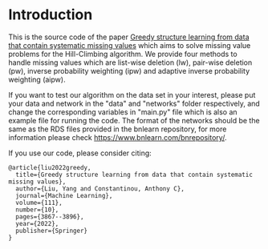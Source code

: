# Introduction
This is the source code of the paper [Greedy structure learning from data that contain systematic missing values](https://link.springer.com/article/10.1007/s10994-022-06195-8) which aims to solve missing value problems for the Hill-Climbing algorithm. We provide four methods to handle missing values which are list-wise deletion (lw), pair-wise deletion (pw), inverse probability weighting (ipw) and adaptive inverse probability weighting (aipw).

If you want to test our algorithm on the data set in your interest, please put your data and network in the "data" and "networks" folder respectively, and change the corresponding variables in "main.py" file which is also an example file for running the code. The format of the networks should be the same as the RDS files provided in the bnlearn repository, for more information please check https://www.bnlearn.com/bnrepository/.

If you use our code, please consider citing:

```
@article{liu2022greedy,
  title={Greedy structure learning from data that contain systematic missing values},
  author={Liu, Yang and Constantinou, Anthony C},
  journal={Machine Learning},
  volume={111},
  number={10},
  pages={3867--3896},
  year={2022},
  publisher={Springer}
}
```

